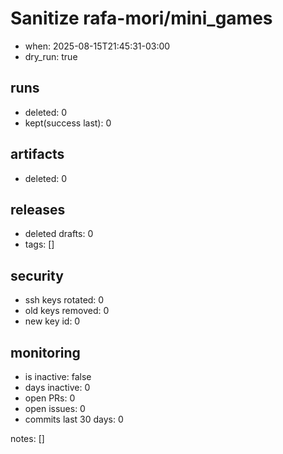 # Sanitize rafa-mori/mini_games
- when: 2025-08-15T21:45:31-03:00
- dry_run: true

## runs
- deleted: 0
- kept(success last): 0

## artifacts
- deleted: 0

## releases
- deleted drafts: 0
- tags: []

## security
- ssh keys rotated: 0
- old keys removed: 0
- new key id: 0

## monitoring
- is inactive: false
- days inactive: 0
- open PRs: 0
- open issues: 0
- commits last 30 days: 0

notes:
[]
